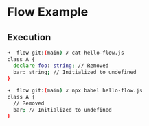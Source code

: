 # Flow Example

## Execution

```bash 
➜  flow git:(main) ✗ cat hello-flow.js
class A {
  declare foo: string; // Removed
  bar: string; // Initialized to undefined
}
```

```bash
➜  flow git:(main) ✗ npx babel hello-flow.js
class A {
  // Removed
  bar; // Initialized to undefined
}
```